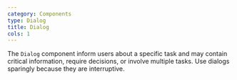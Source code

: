 ```yaml
---
category: Components
type: Dialog
title: Dialog
cols: 1
---
```


The `Dialog` component inform users about a specific task and may contain critical information, require decisions, or involve multiple tasks. Use dialogs sparingly because they are interruptive.


